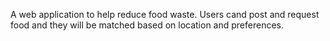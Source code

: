 A web application to help reduce food waste. Users cand post and request food and they will be matched based on location and preferences.
